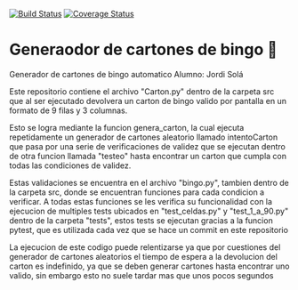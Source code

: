 [![Build Status](https://travis-ci.org/Jordis2311/Bingo.svg?branch=master)](https://travis-ci.org/Jordis2311/Bingo)
[![Coverage Status](https://coveralls.io/repos/github/Jordis2311/Bingo/badge.svg)](https://coveralls.io/github/Jordis2311/Bingo)

# Generaodor de cartones de bingo :8ball:
Generador de cartones de bingo automatico
Alumno: Jordi Solá

Este repositorio contiene el archivo "Carton.py" dentro de la carpeta src que al ser ejecutado devolvera un carton de bingo valido por pantalla en un formato de 9 filas y 3 columnas.

Esto se logra mediante la funcion genera_carton, la cual ejecuta repetidamente un generador de cartones aleatorio llamado intentoCarton que pasa por una serie de verificaciones de validez que se ejecutan dentro de otra funcion llamada "testeo" hasta encontrar un carton que cumpla con todas las condiciones de validez.

Estas validaciones se encuentra en el archivo "bingo.py", tambien dentro de la carpeta src, donde se encuentran funciones para cada condicion a verificar. A todas estas funciones se les verifica su funcionalidad con la ejecucion de multiples tests ubicados en "test_celdas.py" y "test_1_a_90.py" dentro de la carpeta "tests", estos tests se ejecutan gracias a la funcion pytest, que es utilizada cada vez que se hace un commit en este repositorio

La ejecucion de este codigo puede relentizarse ya que por cuestiones del generador de cartones aleatorios el tiempo de espera a la devolucion del carton es indefinido, ya que se deben generar cartones hasta encontrar uno valido, sin embargo esto no suele tardar mas que unos pocos segundos

